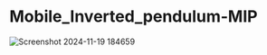 # Mobile_Inverted_pendulum-MIP


![Screenshot 2024-11-19 184659](https://github.com/user-attachments/assets/8562fe81-b0f1-4755-8df8-245a424951bf)

